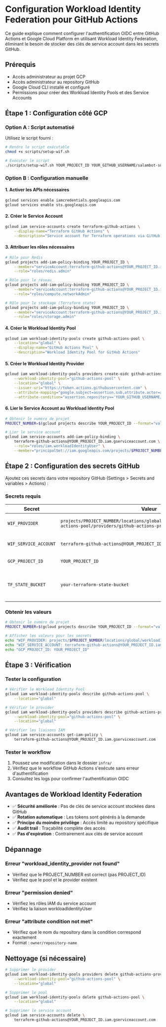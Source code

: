 # Configuration Workload Identity Federation pour GitHub Actions

Ce guide explique comment configurer l'authentification OIDC entre GitHub Actions et Google Cloud Platform en utilisant Workload Identity Federation, éliminant le besoin de stocker des clés de service account dans les secrets GitHub.

## Prérequis

- Accès administrateur au projet GCP
- Accès administrateur au repository GitHub
- Google Cloud CLI installé et configuré
- Permissions pour créer des Workload Identity Pools et des Service Accounts

## Étape 1 : Configuration côté GCP

### Option A : Script automatisé

Utilisez le script fourni :

```bash
# Rendre le script exécutable
chmod +x scripts/setup-wif.sh

# Exécuter le script
./scripts/setup-wif.sh YOUR_PROJECT_ID YOUR_GITHUB_USERNAME/salambot-suite
```

### Option B : Configuration manuelle

#### 1. Activer les APIs nécessaires

```bash
gcloud services enable iamcredentials.googleapis.com
gcloud services enable sts.googleapis.com
```

#### 2. Créer le Service Account

```bash
gcloud iam service-accounts create terraform-github-actions \
    --display-name="Terraform GitHub Actions" \
    --description="Service account for Terraform operations via GitHub Actions"
```

#### 3. Attribuer les rôles nécessaires

```bash
# Rôle pour Redis
gcloud projects add-iam-policy-binding YOUR_PROJECT_ID \
    --member="serviceAccount:terraform-github-actions@YOUR_PROJECT_ID.iam.gserviceaccount.com" \
    --role="roles/redis.admin"

# Rôle pour le réseau
gcloud projects add-iam-policy-binding YOUR_PROJECT_ID \
    --member="serviceAccount:terraform-github-actions@YOUR_PROJECT_ID.iam.gserviceaccount.com" \
    --role="roles/compute.networkAdmin"

# Rôle pour le stockage (Terraform state)
gcloud projects add-iam-policy-binding YOUR_PROJECT_ID \
    --member="serviceAccount:terraform-github-actions@YOUR_PROJECT_ID.iam.gserviceaccount.com" \
    --role="roles/storage.admin"
```

#### 4. Créer le Workload Identity Pool

```bash
gcloud iam workload-identity-pools create github-actions-pool \
    --location="global" \
    --display-name="GitHub Actions Pool" \
    --description="Workload Identity Pool for GitHub Actions"
```

#### 5. Créer le Workload Identity Provider

```bash
gcloud iam workload-identity-pools providers create-oidc github-actions-provider \
    --workload-identity-pool="github-actions-pool" \
    --location="global" \
    --issuer-uri="https://token.actions.githubusercontent.com" \
    --attribute-mapping="google.subject=assertion.sub,attribute.actor=assertion.actor,attribute.repository=assertion.repository" \
    --attribute-condition="assertion.repository=='YOUR_GITHUB_USERNAME/salambot-suite'"
```

#### 6. Lier le Service Account au Workload Identity Pool

```bash
# Obtenir le numéro de projet
PROJECT_NUMBER=$(gcloud projects describe YOUR_PROJECT_ID --format="value(projectNumber)")

# Lier le service account
gcloud iam service-accounts add-iam-policy-binding \
    terraform-github-actions@YOUR_PROJECT_ID.iam.gserviceaccount.com \
    --role="roles/iam.workloadIdentityUser" \
    --member="principalSet://iam.googleapis.com/projects/$PROJECT_NUMBER/locations/global/workloadIdentityPools/github-actions-pool/attribute.repository/YOUR_GITHUB_USERNAME/salambot-suite"
```

## Étape 2 : Configuration des secrets GitHub

Ajoutez ces secrets dans votre repository GitHub (Settings > Secrets and variables > Actions) :

### Secrets requis

| Secret | Valeur | Description |
|--------|--------|-------------|
| `WIF_PROVIDER` | `projects/PROJECT_NUMBER/locations/global/workloadIdentityPools/github-actions-pool/providers/github-actions-provider` | Identifiant du provider OIDC |
| `WIF_SERVICE_ACCOUNT` | `terraform-github-actions@YOUR_PROJECT_ID.iam.gserviceaccount.com` | Email du service account |
| `GCP_PROJECT_ID` | `YOUR_PROJECT_ID` | ID du projet GCP |
| `TF_STATE_BUCKET` | `your-terraform-state-bucket` | Nom du bucket pour le state Terraform |

### Obtenir les valeurs

```bash
# Obtenir le numéro de projet
PROJECT_NUMBER=$(gcloud projects describe YOUR_PROJECT_ID --format="value(projectNumber)")

# Afficher les valeurs pour les secrets
echo "WIF_PROVIDER: projects/$PROJECT_NUMBER/locations/global/workloadIdentityPools/github-actions-pool/providers/github-actions-provider"
echo "WIF_SERVICE_ACCOUNT: terraform-github-actions@YOUR_PROJECT_ID.iam.gserviceaccount.com"
echo "GCP_PROJECT_ID: YOUR_PROJECT_ID"
```

## Étape 3 : Vérification

### Tester la configuration

```bash
# Vérifier le Workload Identity Pool
gcloud iam workload-identity-pools describe github-actions-pool \
    --location="global"

# Vérifier le provider
gcloud iam workload-identity-pools providers describe github-actions-provider \
    --workload-identity-pool="github-actions-pool" \
    --location="global"

# Vérifier les liaisons IAM
gcloud iam service-accounts get-iam-policy \
    terraform-github-actions@YOUR_PROJECT_ID.iam.gserviceaccount.com
```

### Tester le workflow

1. Poussez une modification dans le dossier `infra/`
2. Vérifiez que le workflow GitHub Actions s'exécute sans erreur d'authentification
3. Consultez les logs pour confirmer l'authentification OIDC

## Avantages de Workload Identity Federation

- ✅ **Sécurité améliorée** : Pas de clés de service account stockées dans GitHub
- ✅ **Rotation automatique** : Les tokens sont générés à la demande
- ✅ **Principe du moindre privilège** : Accès limité au repository spécifique
- ✅ **Audit trail** : Traçabilité complète des accès
- ✅ **Pas d'expiration** : Contrairement aux clés de service account

## Dépannage

### Erreur "workload_identity_provider not found"

- Vérifiez que le PROJECT_NUMBER est correct (pas PROJECT_ID)
- Vérifiez que le pool et le provider existent

### Erreur "permission denied"

- Vérifiez les rôles IAM du service account
- Vérifiez la liaison workloadIdentityUser

### Erreur "attribute condition not met"

- Vérifiez que le nom du repository dans la condition correspond exactement
- Format : `owner/repository-name`

## Nettoyage (si nécessaire)

```bash
# Supprimer le provider
gcloud iam workload-identity-pools providers delete github-actions-provider \
    --workload-identity-pool="github-actions-pool" \
    --location="global"

# Supprimer le pool
gcloud iam workload-identity-pools delete github-actions-pool \
    --location="global"

# Supprimer le service account
gcloud iam service-accounts delete \
    terraform-github-actions@YOUR_PROJECT_ID.iam.gserviceaccount.com
```